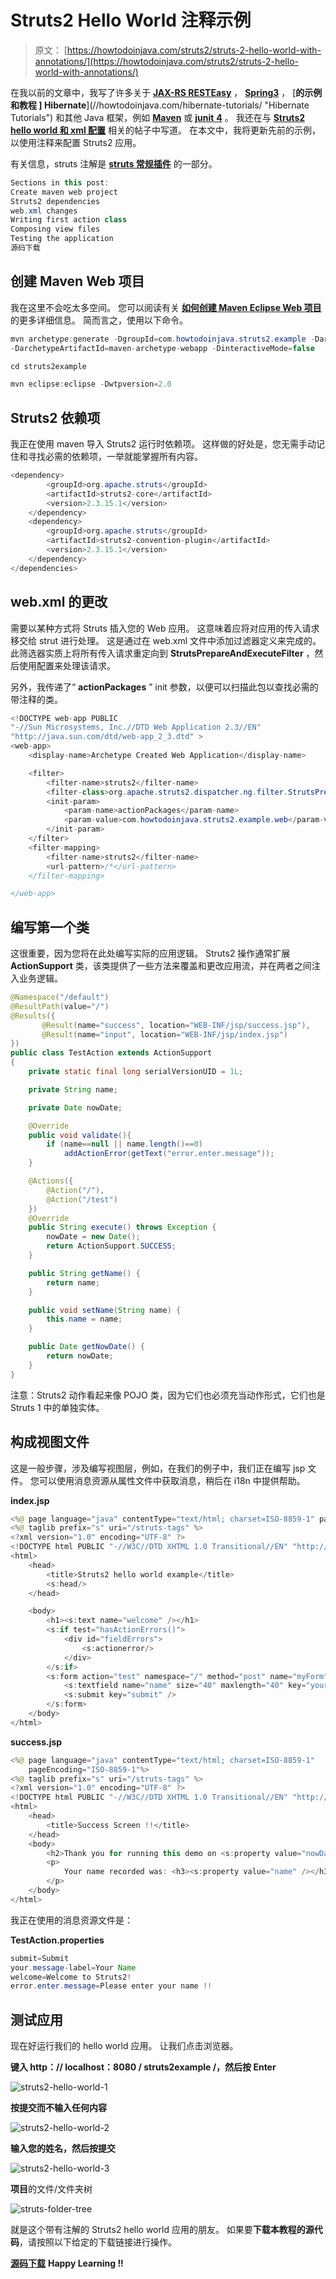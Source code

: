 # Struts2 Hello World 注释示例

> 原文： [https://howtodoinjava.com/struts2/struts-2-hello-world-with-annotations/](https://howtodoinjava.com/struts2/struts-2-hello-world-with-annotations/)

在我以前的文章中，我写了许多关于 [**JAX-RS RESTEasy**](//howtodoinjava.com/restful-web-service/ "RESTful Web services Tutorials") ， [**Spring3**](//howtodoinjava.com "Spring3 Tutorials") ， [**的示例和教程 ] Hibernate**](//howtodoinjava.com/hibernate-tutorials/ "Hibernate Tutorials") 和其他 Java 框架，例如 [**Maven**](//howtodoinjava.com/maven/ "Maven Tutorials") 或 [**junit** **4**](//howtodoinjava.com/junit/ "JUnit Tutorials") 。 我还在与 [**Struts2 hello world 和 xml 配置**](//howtodoinjava.com/struts-2/struts-2-hello-world-example-application/ "Struts2 hello world example application") 相关的帖子中写道。 在本文中，我将更新先前的示例，以使用注释来配置 Struts2 应用。

有关信息，struts 注解是 [**struts 常规插件**](https://struts.apache.org/docs/convention-plugin.html "Struts2 convention plugin") 的一部分。

```java
Sections in this post: 
Create maven web project
Struts2 dependencies
web.xml changes
Writing first action class
Composing view files
Testing the application
源码下载
```

## 创建 Maven Web 项目

我在这里不会吃太多空间。 您可以阅读有关 [**如何创建 Maven Eclipse Web 项目**](//howtodoinjava.com/maven/how-to-create-a-eclipse-web-application-using-maven/ "How to create a eclipse web application using maven") 的更多详细信息。 简而言之，使用以下命令。

```java
mvn archetype:generate -DgroupId=com.howtodoinjava.struts2.example -DartifactIad=struts2example
-DarchetypeArtifactId=maven-archetype-webapp -DinteractiveMode=false

cd struts2example

mvn eclipse:eclipse -Dwtpversion=2.0

```

## Struts2 依赖项

我正在使用 maven 导入 Struts2 运行时依赖项。 这样做的好处是，您无需手动记住和寻找必需的依赖项，一举就能掌握所有内容。

```java
<dependency>
		<groupId>org.apache.struts</groupId>
		<artifactId>struts2-core</artifactId>
		<version>2.3.15.1</version>
	</dependency>
	<dependency>
        <groupId>org.apache.struts</groupId>
	  	<artifactId>struts2-convention-plugin</artifactId>
	  	<version>2.3.15.1</version>
    </dependency>
</dependencies>

```

## web.xml 的更改

需要以某种方式将 Struts 插入您的 Web 应用。 这意味着应将对应用的传入请求移交给 strut 进行处理。 这是通过在 web.xml 文件中添加过滤器定义来完成的。 此筛选器实质上将所有传入请求重定向到 **StrutsPrepareAndExecuteFilter** ，然后使用配置来处理该请求。

另外，我传递了“ **actionPackages** ” init 参数，以便可以扫描此包以查找必需的带注释的类。

```java
<!DOCTYPE web-app PUBLIC
"-//Sun Microsystems, Inc.//DTD Web Application 2.3//EN"
"http://java.sun.com/dtd/web-app_2_3.dtd" >
<web-app>
  	<display-name>Archetype Created Web Application</display-name>

	<filter>
	    <filter-name>struts2</filter-name>
	    <filter-class>org.apache.struts2.dispatcher.ng.filter.StrutsPrepareAndExecuteFilter</filter-class>
	    <init-param>
			<param-name>actionPackages</param-name>
			<param-value>com.howtodoinjava.struts2.example.web</param-value>
		</init-param>
	</filter>
	<filter-mapping>
	    <filter-name>struts2</filter-name>
	    <url-pattern>/*</url-pattern>
	</filter-mapping>

</web-app>

```

## 编写第一个类

这很重要，因为您将在此处编写实际的应用逻辑。 Struts2 操作通常扩展 **ActionSupport** 类，该类提供了一些方法来覆盖和更改应用流，并在两者之间注入业务逻辑。

```java
@Namespace("/default")
@ResultPath(value="/")
@Results({
	   @Result(name="success", location="WEB-INF/jsp/success.jsp"),
	   @Result(name="input", location="WEB-INF/jsp/index.jsp")
})
public class TestAction extends ActionSupport
{
	private static final long serialVersionUID = 1L;

	private String name;

    private Date nowDate;

    @Override
    public void validate(){
        if (name==null || name.length()==0)
            addActionError(getText("error.enter.message"));
    }

    @Actions({
        @Action("/"),
        @Action("/test")
    })
    @Override
    public String execute() throws Exception {
        nowDate = new Date();
        return ActionSupport.SUCCESS;
    }

    public String getName() {
		return name;
	}

	public void setName(String name) {
		this.name = name;
	}

	public Date getNowDate() {
        return nowDate;
    }
}

```

注意：Struts2 动作看起来像 POJO 类，因为它们也必须充当动作形式，它们也是 Struts 1 中的单独实体。

## 构成视图文件

这是一般步骤，涉及编写视图层，例如，在我们的例子中，我们正在编写 jsp 文件。 您可以使用消息资源从属性文件中获取消息，稍后在 i18n 中提供帮助。

**index.jsp**

```java
<%@ page language="java" contentType="text/html; charset=ISO-8859-1" pageEncoding="ISO-8859-1"%>
<%@ taglib prefix="s" uri="/struts-tags" %>
<?xml version="1.0" encoding="UTF-8" ?>
<!DOCTYPE html PUBLIC "-//W3C//DTD XHTML 1.0 Transitional//EN" "http://www.w3.org/TR/xhtml1/DTD/xhtml1-transitional.dtd">
<html>
    <head>
        <title>Struts2 hello world example</title>
        <s:head/>
    </head>

    <body>
        <h1><s:text name="welcome" /></h1>
        <s:if test="hasActionErrors()">
	        <div id="fieldErrors">
	            <s:actionerror/>
	        </div>
        </s:if>
        <s:form action="test" namespace="/" method="post" name="myForm" theme="xhtml">
            <s:textfield name="name" size="40" maxlength="40" key="your.message-label"/>
            <s:submit key="submit" />
        </s:form>
    </body>
</html>

```

**success.jsp**

```java
<%@ page language="java" contentType="text/html; charset=ISO-8859-1"
    pageEncoding="ISO-8859-1"%>
<%@ taglib prefix="s" uri="/struts-tags" %>
<?xml version="1.0" encoding="UTF-8" ?>
<!DOCTYPE html PUBLIC "-//W3C//DTD XHTML 1.0 Transitional//EN" "http://www.w3.org/TR/xhtml1/DTD/xhtml1-transitional.dtd">
<html>
    <head>
        <title>Success Screen !!</title>
    </head>
    <body>
        <h2>Thank you for running this demo on <s:property value="nowDate" /></h2>
        <p>
            Your name recorded was: <h3><s:property value="name" /></h3>
        </p>
    </body>
</html>

```

我正在使用的消息资源文件是：

**TestAction.properties**

```java
submit=Submit
your.message-label=Your Name
welcome=Welcome to Struts2!
error.enter.message=Please enter your name !!

```

## 测试应用

现在好运行我们的 hello world 应用。 让我们点击浏览器。

**键入 http：// localhost：8080 / struts2example /，然后按 Enter**

![struts2-hello-world-1](img/b4a6f2983528f91eb754fc988790757d.png)

**按提交而不输入任何内容**

![struts2-hello-world-2](img/1acf1bcae6c04a3e0888c430d19d5291.png)

**输入您的姓名，然后按提交**

![struts2-hello-world-3](img/d0130d03643abb28625695765e4c3db3.png)

**项目**的文件/文件夹树

![struts-folder-tree](img/ab6f074ff3a7767b519c8852fb057c90.png)

就是这个带有注解的 Struts2 hello world 应用的朋友。 如果要**下载本教程的源代码**，请按照以下给定的下载链接进行操作。

[**源码下载**](https://docs.google.com/file/d/0B7yo2HclmjI4Q0NZUlgxbm90Vk0/edit?usp=sharing "Struts2 annotations hello world source code")
**Happy Learning !!**